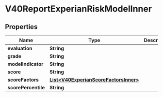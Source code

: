 

# V40ReportExperianRiskModelInner


## Properties

| Name | Type | Description | Notes |
|------------ | ------------- | ------------- | -------------|
|**evaluation** | **String** |  |  [optional] |
|**grade** | **String** |  |  [optional] |
|**modelIndicator** | **String** |  |  [optional] |
|**score** | **String** |  |  [optional] |
|**scoreFactors** | [**List&lt;V40ExperianScoreFactorsInner&gt;**](V40ExperianScoreFactorsInner.md) |  |  [optional] |
|**scorePercentile** | **String** |  |  [optional] |



